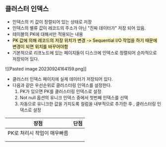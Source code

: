 
## 클러스터 인덱스
- 인덱스의 키 값이 정렬되어 있는 상태로 저장
- 인덱스의 밸류 값이 레코드의 주소가 아닌 "진짜 데이터가" 저장 되어 있음.
- 테이블의 PK에 대해서만 적용되는 내용
- <mark style="background: #FFF3A3A6;">PK 값에 의해 레코드의 저장 위치가 변경 -> Sequential I/O 작업을 하기 때문에 변경이 되면 위치를 바꾸어야함</mark>
- 기본적으로 리프노드에 있는 페이지들이 디스크에 인덱스로 정렬되어 순차적으로 저장되어 있다.


![[Pasted image 20230924164159.png]]

- 클러스터 인덱스 페이지에 실제 데이터가 저장되어 있다.
- 다음과 같은 우선순위로 클러스터링 인덱스를 설정한다.
	1. PK가 있으면 PK를 클러스터링 인덱스로 설정
	2. Not null 옵션의 유니크 인덱스 중에서 첫번째 인덱스를 선택
	3. 자동으로 유니크한 값을 가지도록 컬럼을 내부적으로 추가한 후 , 클러스터링 인덱스로 설정

| 장점                        | 단점 |
| --------------------------- | ---- |
| PK로 처리시 작업이 매우빠름 |      |
|                             |      |
|                             |      |
